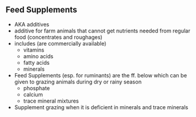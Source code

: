 ## Feed Supplements
- AKA additives
- additive for farm animals that cannot get nutrients needed from regular food (concentrates and roughages)
- includes (are commercially available)
	- vitamins
	- amino acids
	- fatty acids
	- minerals
- Feed Supplements (esp. for ruminants) are the ff. below which can be given to grazing animals during dry or rainy season
	- phosphate
	- calcium
	- trace mineral mixtures 
- Supplement grazing when it is deficient in minerals and trace minerals